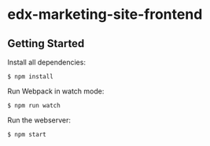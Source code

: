 # edx-marketing-site-frontend

## Getting Started

Install all dependencies:

    $ npm install

Run Webpack in watch mode:

    $ npm run watch

Run the webserver:

    $ npm start
